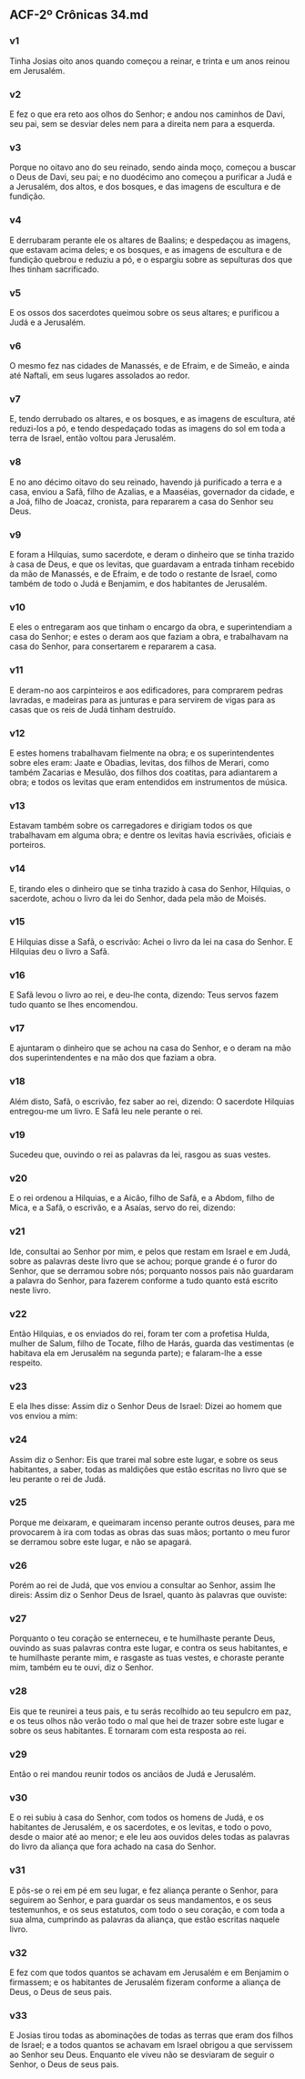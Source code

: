 ## ACF-2º Crônicas 34.md
### v1
 Tinha Josias oito anos quando começou a reinar, e trinta e um anos reinou em Jerusalém.
### v2
 E fez o que era reto aos olhos do Senhor; e andou nos caminhos de Davi, seu pai, sem se desviar deles nem para a direita nem para a esquerda.
### v3
 Porque no oitavo ano do seu reinado, sendo ainda moço, começou a buscar o Deus de Davi, seu pai; e no duodécimo ano começou a purificar a Judá e a Jerusalém, dos altos, e dos bosques, e das imagens de escultura e de fundição.
### v4
 E derrubaram perante ele os altares de Baalins; e despedaçou as imagens, que estavam acima deles; e os bosques, e as imagens de escultura e de fundição quebrou e reduziu a pó, e o espargiu sobre as sepulturas dos que lhes tinham sacrificado.
### v5
 E os ossos dos sacerdotes queimou sobre os seus altares; e purificou a Judá e a Jerusalém.
### v6
 O mesmo fez nas cidades de Manassés, e de Efraim, e de Simeão, e ainda até Naftali, em seus lugares assolados ao redor.
### v7
 E, tendo derrubado os altares, e os bosques, e as imagens de escultura, até reduzi-los a pó, e tendo despedaçado todas as imagens do sol em toda a terra de Israel, então voltou para Jerusalém.
### v8
 E no ano décimo oitavo do seu reinado, havendo já purificado a terra e a casa, enviou a Safã, filho de Azalias, e a Maaséias, governador da cidade, e a Joá, filho de Joacaz, cronista, para repararem a casa do Senhor seu Deus.
### v9
 E foram a Hilquias, sumo sacerdote, e deram o dinheiro que se tinha trazido à casa de Deus, e que os levitas, que guardavam a entrada tinham recebido da mão de Manassés, e de Efraim, e de todo o restante de Israel, como também de todo o Judá e Benjamim, e dos habitantes de Jerusalém.
### v10
 E eles o entregaram aos que tinham o encargo da obra, e superintendiam a casa do Senhor; e estes o deram aos que faziam a obra, e trabalhavam na casa do Senhor, para consertarem e repararem a casa.
### v11
 E deram-no aos carpinteiros e aos edificadores, para comprarem pedras lavradas, e madeiras para as junturas e para servirem de vigas para as casas que os reis de Judá tinham destruído.
### v12
 E estes homens trabalhavam fielmente na obra; e os superintendentes sobre eles eram: Jaate e Obadias, levitas, dos filhos de Merari, como também Zacarias e Mesulão, dos filhos dos coatitas, para adiantarem a obra; e todos os levitas que eram entendidos em instrumentos de música.
### v13
 Estavam também sobre os carregadores e dirigiam todos os que trabalhavam em alguma obra; e dentre os levitas havia escrivães, oficiais e porteiros.
### v14
 E, tirando eles o dinheiro que se tinha trazido à casa do Senhor, Hilquias, o sacerdote, achou o livro da lei do Senhor, dada pela mão de Moisés.
### v15
 E Hilquias disse a Safã, o escrivão: Achei o livro da lei na casa do Senhor. E Hilquias deu o livro a Safã.
### v16
 E Safã levou o livro ao rei, e deu-lhe conta, dizendo: Teus servos fazem tudo quanto se lhes encomendou.
### v17
 E ajuntaram o dinheiro que se achou na casa do Senhor, e o deram na mão dos superintendentes e na mão dos que faziam a obra.
### v18
 Além disto, Safã, o escrivão, fez saber ao rei, dizendo: O sacerdote Hilquias entregou-me um livro. E Safã leu nele perante o rei.
### v19
 Sucedeu que, ouvindo o rei as palavras da lei, rasgou as suas vestes.
### v20
 E o rei ordenou a Hilquias, e a Aicão, filho de Safã, e a Abdom, filho de Mica, e a Safã, o escrivão, e a Asaías, servo do rei, dizendo:
### v21
 Ide, consultai ao Senhor por mim, e pelos que restam em Israel e em Judá, sobre as palavras deste livro que se achou; porque grande é o furor do Senhor, que se derramou sobre nós; porquanto nossos pais não guardaram a palavra do Senhor, para fazerem conforme a tudo quanto está escrito neste livro.
### v22
 Então Hilquias, e os enviados do rei, foram ter com a profetisa Hulda, mulher de Salum, filho de Tocate, filho de Harás, guarda das vestimentas (e habitava ela em Jerusalém na segunda parte); e falaram-lhe a esse respeito.
### v23
 E ela lhes disse: Assim diz o Senhor Deus de Israel: Dizei ao homem que vos enviou a mim:
### v24
 Assim diz o Senhor: Eis que trarei mal sobre este lugar, e sobre os seus habitantes, a saber, todas as maldições que estão escritas no livro que se leu perante o rei de Judá.
### v25
 Porque me deixaram, e queimaram incenso perante outros deuses, para me provocarem à ira com todas as obras das suas mãos; portanto o meu furor se derramou sobre este lugar, e não se apagará.
### v26
 Porém ao rei de Judá, que vos enviou a consultar ao Senhor, assim lhe direis: Assim diz o Senhor Deus de Israel, quanto às palavras que ouviste:
### v27
 Porquanto o teu coração se enterneceu, e te humilhaste perante Deus, ouvindo as suas palavras contra este lugar, e contra os seus habitantes, e te humilhaste perante mim, e rasgaste as tuas vestes, e choraste perante mim, também eu te ouvi, diz o Senhor.
### v28
 Eis que te reunirei a teus pais, e tu serás recolhido ao teu sepulcro em paz, e os teus olhos não verão todo o mal que hei de trazer sobre este lugar e sobre os seus habitantes. E tornaram com esta resposta ao rei.
### v29
 Então o rei mandou reunir todos os anciãos de Judá e Jerusalém.
### v30
 E o rei subiu à casa do Senhor, com todos os homens de Judá, e os habitantes de Jerusalém, e os sacerdotes, e os levitas, e todo o povo, desde o maior até ao menor; e ele leu aos ouvidos deles todas as palavras do livro da aliança que fora achado na casa do Senhor.
### v31
 E pôs-se o rei em pé em seu lugar, e fez aliança perante o Senhor, para seguirem ao Senhor, e para guardar os seus mandamentos, e os seus testemunhos, e os seus estatutos, com todo o seu coração, e com toda a sua alma, cumprindo as palavras da aliança, que estão escritas naquele livro.
### v32
 E fez com que todos quantos se achavam em Jerusalém e em Benjamim o firmassem; e os habitantes de Jerusalém fizeram conforme a aliança de Deus, o Deus de seus pais.
### v33
 E Josias tirou todas as abominações de todas as terras que eram dos filhos de Israel; e a todos quantos se achavam em Israel obrigou a que servissem ao Senhor seu Deus. Enquanto ele viveu não se desviaram de seguir o Senhor, o Deus de seus pais.

